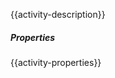 {{activity-description}}

<div class="security-sprite decrypt-data-table"></div>

##### Properties

{{activity-properties}}